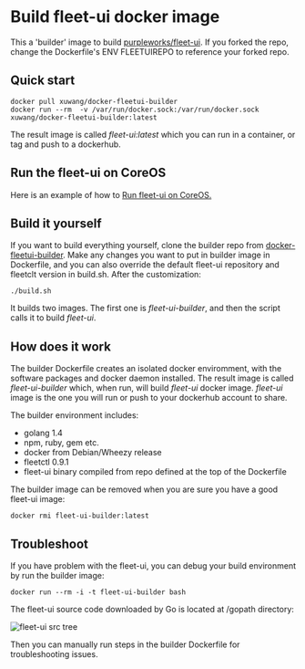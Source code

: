 # Build fleet-ui docker image

This a 'builder' image to build [purpleworks/fleet-ui](https://github.com/purpleworks/fleet-ui.git). If you forked the repo, change the Dockerfile's ENV FLEETUIREPO to reference your forked repo.
 
## Quick start

	docker pull xuwang/docker-fleetui-builder
	docker run --rm  -v /var/run/docker.sock:/var/run/docker.sock xuwang/docker-fleetui-builder:latest 

  The result image is called _fleet-ui:latest_ which you can run in a container, or tag and push to a dockerhub.

## Run the fleet-ui on CoreOS

Here is an example of how to [Run fleet-ui on CoreOS.](https://github.com/xuwang/coreos-docker-dev/blob/master/README-fleet-ui.md)

## Build it yourself

If you want to build everything yourself, clone the builder repo from [docker-fleetui-builder](https://github.com/xuwang/docker-fleetui-builder).
Make any changes you want to put in builder image in Dockerfile, and you can also override the default fleet-ui repository and fleetclt version in build.sh. 
After the customization: 

	./build.sh

It builds two images. The first one is _fleet-ui-builder_, and then the script calls it to build _fleet-ui_.

## How does it work

The builder Dockerfile creates an isolated docker enviromment, with the software packages and docker daemon installed. The result 
image is called _fleet-ui-builder_ which, when run, will build _fleet-ui_ docker image. _fleet-ui_ image is the one you will run or push to your dockerhub account to share. 

The builder environment includes:

* golang 1.4
* npm, ruby, gem etc.
* docker from Debian/Wheezy release
* fleetctl 0.9.1 
* fleet-ui binary compiled from repo defined at the top of the Dockerfile

The builder image can be removed when you are sure you have a good fleet-ui image: 

	docker rmi fleet-ui-builder:latest

## Troubleshoot

If you have problem with the fleet-ui, you can debug your build environment by run the builder image:

	docker run --rm -i -t fleet-ui-builder bash

The fleet-ui source code downloaded by Go is located at /gopath directory:

![fleet-ui src tree](https://github.com/xuwang/docker-fleetui-builder/blob/master/images/fleet-ui-src.png "fleet-ui src tree")

Then you can manually run steps in the builder Dockerfile for troubleshooting issues.
